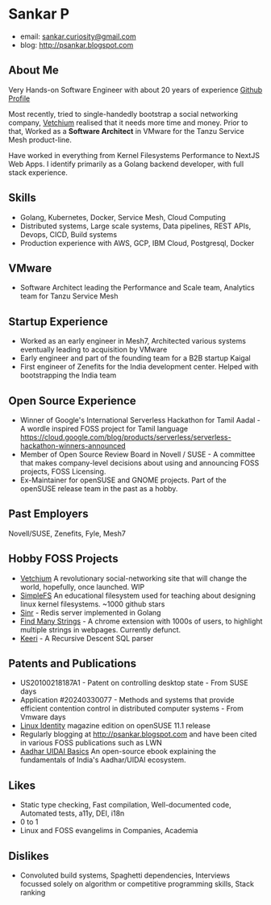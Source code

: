 Sankar P
========

* email: sankar.curiosity@gmail.com
* blog: http://psankar.blogspot.com

About Me
--------

Very Hands-on Software Engineer with about 20 years of experience [Github Profile](https://github.com/psankar/)

Most recently, tried to single-handedly bootstrap a social networking company, [Vetchium](https://github.com/vetchium/vetchium) realised that it needs more time and money. Prior to that, Worked as a **Software Architect** in VMware for the Tanzu Service Mesh product-line.

Have worked in everything from Kernel Filesystems Performance to NextJS Web Apps. I identify primarily as a Golang backend developer, with full stack experience.

Skills
------
* Golang, Kubernetes, Docker, Service Mesh, Cloud Computing
* Distributed systems, Large scale systems, Data pipelines, REST APIs, Devops, CICD, Build systems
* Production experience with AWS, GCP, IBM Cloud, Postgresql, Docker

VMware
------
* Software Architect leading the Performance and Scale team, Analytics team for Tanzu Service Mesh

Startup Experience
-------------------
* Worked as an early engineer in Mesh7, Architected various systems eventually leading to acquisition by VMware
* Early engineer and part of the founding team for a B2B startup Kaigal
* First engineer of Zenefits for the India development center. Helped with bootstrapping the India team

Open Source Experience
----------------------
* Winner of Google's International Serverless Hackathon for Tamil Aadal - A wordle inspired FOSS project for Tamil language https://cloud.google.com/blog/products/serverless/serverless-hackathon-winners-announced
* Member of Open Source Review Board in Novell / SUSE - A committee that makes company-level decisions about using and announcing FOSS projects, FOSS Licensing.
* Ex-Maintainer for openSUSE and GNOME projects. Part of the openSUSE release team in the past as a hobby.

Past Employers
--------------
Novell/SUSE, Zenefits, Fyle, Mesh7

Hobby FOSS Projects
-------------------
* [Vetchium](https://github.com/vetchium) A revolutionary social-networking site that will change the world, hopefully, once launched. WIP
* [SimpleFS](https://github.com/psankar/simplefs) An educational filesystem used for teaching about designing linux kernel filesystems. ~1000 github stars
* [Sinr](https://github.com/psankar/sinr) - Redis server implemented in Golang
* [Find Many Strings](https://github.com/psankar/find-many-strings) - A chrome extension with 1000s of users, to highlight multiple strings in webpages. Currently defunct.
* [Keeri](https://github.com/psankar/keeri) - A Recursive Descent SQL parser

Patents and Publications
------------------------
* US20100218187A1 - Patent on controlling desktop state - From SUSE days
* Application #20240330077 - Methods and systems that provide efficient contention control in distributed computer systems - From Vmware days
* [Linux Identity](http://www.linuxidentity.com/us/index.php?name=News&file=article&sid=5032) magazine edition on openSUSE 11.1 release
* Regularly blogging at http://psankar.blogspot.com and have been cited in various FOSS publications such as LWN
* [Aadhar UIDAI Basics](https://www.amazon.in/Aadhar-UIDAI-Basics-SANKAR-P-ebook/dp/B07FM54B3Y/) An open-source ebook explaining the fundamentals of India's Aadhar/UIDAI ecosystem.

Likes
-----
* Static type checking, Fast compilation, Well-documented code, Automated tests, a11y, DEI, i18n
* 0 to 1
* Linux and FOSS evangelims in Companies, Academia

Dislikes
--------
* Convoluted build systems, Spaghetti dependencies, Interviews focussed solely on algorithm or competitive programming skills, Stack ranking
